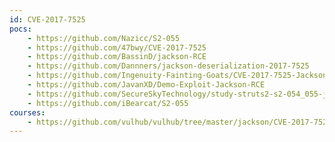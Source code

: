 ```yaml
---
id: CVE-2017-7525
pocs:
    - https://github.com/Nazicc/S2-055
    - https://github.com/47bwy/CVE-2017-7525
    - https://github.com/BassinD/jackson-RCE
    - https://github.com/Dannners/jackson-deserialization-2017-7525
    - https://github.com/Ingenuity-Fainting-Goats/CVE-2017-7525-Jackson-Deserialization-Lab
    - https://github.com/JavanXD/Demo-Exploit-Jackson-RCE
    - https://github.com/SecureSkyTechnology/study-struts2-s2-054_055-jackson-cve-2017-7525_cve-2017-15095
    - https://github.com/iBearcat/S2-055
courses:
    - https://github.com/vulhub/vulhub/tree/master/jackson/CVE-2017-7525
---
```

